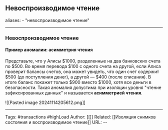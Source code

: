 ## Невоспроизводимое чтение
aliases: 
	- "невоспроизводимое чтение"

---

### Невоспроизводимое чтение

#### Пример аномалии: асимметрия чтения

Представьте, что у Алисы $1000, разделенные на два банковских счета по $500. Во время перевода $100 с одного счета на другой, если Алиса проверит балансы счетов, она может увидеть, что один счет содержит $500 (до поступления денег), а другой — $400 (после списания). В итоге баланс покажет только $900 вместо $1000, хотя все деньги в безопасности. Такая аномалия допустима при изоляции уровня "чтение зафиксированных данных" и называется **асимметрией чтения**.

![[Pasted image 20241114205612.png]]


---
Tags:  #transactions #highLoad
Author: [[]]
Related: [[Изоляция снимков состояния и воспроизводимое чтение]]
URL: -- 